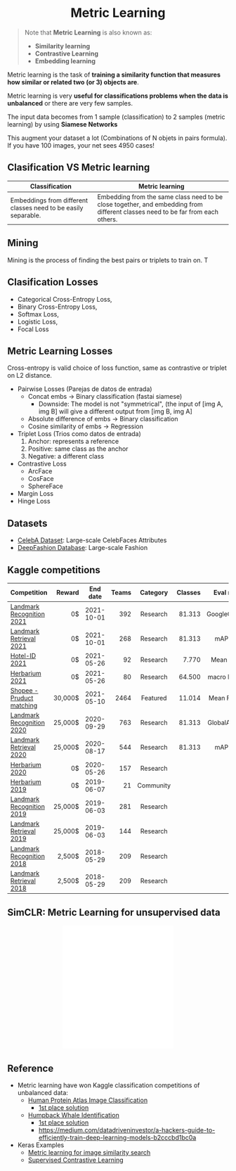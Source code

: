 <h1 align="center">Metric Learning</h1>

> Note that **Metric Learning** is also known as:
> - **Similarity learning**
> - **Contrastive Learning**
> - **Embedding learning**

Metric learning is the task of **training a similarity function that measures how similar or related two (or 3) objects are**.

Metric learning is very **useful for classifications problems when the data is unbalanced** or there are very few samples.

The input data becomes from 1 sample (classification) to 2 samples (metric learning) by using **Siamese Networks**

This augment your dataset a lot (Combinations of N objets in pairs formula). If you have 100 images, your net sees 4950 cases!



## Clasification VS Metric learning


| Classification | Metric learning |
|----------------|-----------------|
| Embeddings from different classes need to be easily separable. | Embedding from the same class need to be close together, and embedding from different classes need to be far from each others. |



## Mining
Mining is the process of finding the best pairs or triplets to train on. T



## Clasification Losses
- Categorical Cross-Entropy Loss,
- Binary Cross-Entropy Loss,
- Softmax Loss,
- Logistic Loss,
- Focal Loss


## Metric Learning Losses

Cross-entropy is valid choice of loss function, same as contrastive or triplet on L2 distance.

- Pairwise Losses (Parejas de datos de entrada)
  - Concat embs                 -> Binary classification (fastai siamese)
    - Downside: The model is not "symmetrical", (the input of [img A, img B] will give a different output from [img B, img A]
  - Absolute difference of embs -> Binary classification
  - Cosine similarity of embs   -> Regression
- Triplet Loss (Trios como datos de entrada)
  1. Anchor: represents a reference
  2. Positive: same class as the anchor
  3. Negative: a different class
- Contrastive Loss
  - ArcFace
  - CosFace
  - SphereFace
- Margin Loss
- Hinge Loss



## Datasets

- [CelebA Dataset](https://mmlab.ie.cuhk.edu.hk/projects/CelebA.html): Large-scale CelebFaces Attributes
- [DeepFashion Database](https://mmlab.ie.cuhk.edu.hk/projects/DeepFashion.html): Large-scale Fashion


## Kaggle competitions

| Competition                                                                          | Reward  | End date   | Teams | Category  | Classes | Eval metric     |
|:-------------------------------------------------------------------------------------|--------:|:----------:|------:|:---------:|--------:|:---------------:|
| [Landmark Recognition 2021](https://www.kaggle.com/c/landmark-recognition-2021)      |      0$ | 2021-10-01 |  392  | Research  |  81.313 | GoogleGlobalAP  |
| [Landmark Retrieval 2021](https://www.kaggle.com/c/landmark-retrieval-2021)          |      0$ | 2021-10-01 |  268  | Research  |  81.313 | mAP@100         |
| [Hotel-ID 2021](https://www.kaggle.com/c/hotel-id-2021-fgvc8)                        |      0$ | 2021-05-26 |   92  | Research  |   7.770 | Mean AP at K    |
| [Herbarium 2021](https://www.kaggle.com/c/herbarium-2021-fgvc8)                      |      0$ | 2021-05-26 |   80  | Research  |  64.500 | macro F1 score  |
| [Shopee - Pruduct matching](https://www.kaggle.com/c/shopee-product-matching)        | 30,000$ | 2021-05-10 | 2464  | Featured  |  11.014 | Mean F1 score   |
| [Landmark Recognition 2020](https://www.kaggle.com/c/landmark-recognition-2020)      | 25,000$ | 2020-09-29 |  763  | Research  |  81.313 | GlobalAP (GAP)  |
| [Landmark Retrieval 2020](https://www.kaggle.com/c/landmark-retrieval-2020)          | 25,000$ | 2020-08-17 |  544  | Research  |  81.313 | mAP@100         |
| [Herbarium 2020](https://www.kaggle.com/c/herbarium-2020-fgvc7)                      |      0$ | 2020-05-26 |  157  | Research  |         |                 |
| [Herbarium 2019](https://www.kaggle.com/c/herbarium-2019-fgvc6)                      |      0$ | 2019-06-07 |   21  | Community |         |                 |
| [Landmark Recognition 2019](https://www.kaggle.com/c/landmark-recognition-2019)      | 25,000$ | 2019-06-03 |  281  | Research  |         |                 |
| [Landmark Retrieval 2019](https://www.kaggle.com/c/landmark-retrieval-2019)          | 25,000$ | 2019-06-03 |  144  | Research  |         |                 |
| [Landmark Recognition 2018](https://www.kaggle.com/c/landmark-recognition-challenge) |  2,500$ | 2018-05-29 |  209  | Research  |         |                 |
| [Landmark Retrieval 2018](https://www.kaggle.com/c/landmark-retrieval-challenge)     |  2,500$ | 2018-05-29 |  209  | Research  |         |                 |


## SimCLR: Metric Learning for unsupervised data

<p align="center"><img width="50%" src="img/SimCLR.gif"/></p>


## Reference

- Metric learning have won Kaggle classification competitions of unbalanced data:
  - [Human Protein Atlas Image Classification](https://kaggle.com/c/human-protein-atlas-image-classification)
    - [1st place solution](https://kaggle.com/c/human-protein-atlas-image-classification/discussion/78109)
  - [Humpback Whale Identification](https://www.kaggle.com/c/humpback-whale-identification)
     - [1st place solution](https://www.kaggle.com/c/humpback-whale-identification/discussion/82366)
     - https://medium.com/datadriveninvestor/a-hackers-guide-to-efficiently-train-deep-learning-models-b2cccbd1bc0a
- Keras Examples
  - [Metric learning for image similarity search](https://keras.io/examples/vision/metric_learning)
  - [Supervised Contrastive Learning](https://keras.io/examples/vision/supervised-contrastive-learning/)
